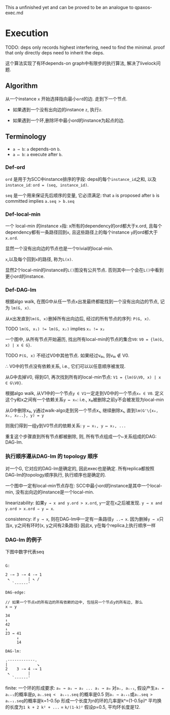 This a unfinished yet and can be proved to be an analogue to qpaxos-exec.md

# Execution

TODO: deps only records highest interfering, need to find the minimal. proof
that only directly deps  need to inherit the deps.

这个算法实现了有环depends-on graph中有限步的执行算法,
解决了livelock问题.

## Algorithm


从一个instance `x` 开始选择指向最小`ord`的边. 走到下一个节点.

-   如果遇到一个没有出向边的instance `z`, 执行`z`.

-   如果遇到一个环,删除环中最小ord的instance为起点的边.


## Terminology

- `a → b`: `a` depends-on `b`.
- `a ↦ b`: `a` execute after `b`.

### Def-ord

`ord` 是用于为SCC中instance排序的字段: deps的每个`instance_id`之和, 以及`instance_id`:
`ord = (seq, instance_id)`.

`seq` 是一个用来保证先后顺序的变量, 它必须满足:
that `a` is proposed after `b` is committed implies `a.seq > b.seq`


### Def-local-min

一个 local-min 的instance `x`指: x所有的dependency的ord都大于x.ord, 且每个dependency都有一条路径回到`x`, 且这些路径上的每个instance `y`的ord都大于`x.ord`.

显然一个没有出向边的节点也是一个trivial的local-min.

`x`,以及每个回到`x`的路径, 称为`L(x)`.

显然2个local-min的instance的`L()`图没有公共节点. 否则其中一个会在`L()`中看到更小ord的instance.


### Def-DAG-lm

根据algo walk, 在图G中从任一节点`x`出发最终都能找到一个没有出向边的节点,
记为 `lm(G, x)`.

从x出发直到`lm(G, x)`删掉所有出向边后, 经过的所有节点的序列: `P(G, x)`.

TODO `lm(G, x₁) != lm(G, x₂)` implies `x₁ != x₂`

一个图中, 从所有节点开始遍历, 找出所有local-min的节点的集合`V0`:
`V0 = {lm(G, x) | x ∈ G}`.

TODO `P(G, x)` 不经过V0中其他节点. 如果经过v₀ᵢ, 则v₀ᵢ ∉ V0.

∴ V0中的节点没有依赖关系, i.e., 它们可以以任意顺序被发现.

从G中去掉V0, 得到G1, 再次找到所有的local-min节点:
`V1 = {lm(G\V0, x) | x ∈ G\V0}`.

根据algo walk, 从V1中的一个节点`y ∈ V1`一定走到V0中的一个节点`x₀ ∈ V0`.
定义这个y和x之间有一个依赖关系`y ↦ x₀`: i.e., x₀被删除之前y不会被发现为local-min

从G中删除x₀, y通过walk-algo走到另一个节点x₁, 继续删除x₁,
直到`lm(G'\{x₀, x₁, x₂..}, y) = y`

则我们得到一组y到V0节点的依赖关系: `y ↦ x₁, y ↦ x₂, ...`

重复这个步骤直到所有节点都被删除, 则, 所有节点组成一个`↦`关系组成的DAG:
DAG-lm.


### 执行顺序遵从DAG-lm 的 topology 顺序


对一个G, 它对应的DAG-lm是确定的, 因此exec也是确定.
所有replica都按照DAG-lm的topology顺序执行, 执行顺序也是确定的.



一个图中一定有local-min节点存在: SCC中最小ord的instance是其中一个local-min,
没有出向边的instance是一个local-min.

linearizability: 如果`y → x and y.ord > x.ord`, `y`一定在`x`之后被发现.
`y → x and y.ord > x.ord ⇒ y ↦ x`.

consistency: if `y → x`, 则在DAG-lm中一定有一条路径`y ..→ x`.
因为删掉`y → x`只当x, y之间有环时(x, y之间有2条路径)
因此x, y在每个replica上执行顺序一样

### DAG-lm 的例子

下图中数字代表seq

```

G:

2 -→ 3 -→ 4 -→ 1
 ↖        | ↖ /
   `------'

DAG-edge:

// 如果一个节点x的所有边的所有依赖的边中, 包括另一个节点y的所有边, 那么
x ↦ y

34
↓
42
↓
23 → 41
     ↓
     14

DAG-lm:

.------------.
|             ↘
2    3 -→ 4 -→ 1
 ↖        |
   `------'

```


finite:
一个环的形成要求: `a₀ → a₁ → a₂ ... aᵢ → a₀`
对`aᵢ, aᵢ₊₁`, 假设产生`aᵢ ←  aᵢ₊₁`的概率是p, `aᵢ.seq <  aᵢ₊₁.seq` 的概率是0.5
则`aᵢ → aᵢ₊₁`或`aᵢ.seq > aᵢ₊₁.seq`的概率是k=1-0.5p
形成一个长度为n的环的几率是kⁿ=(1-0.5p)ⁿ
平均换的长度为`1 k + 2 k² + ...` = `k/(1-k)²`
假设p=0.5, 平均环长度是12.


<!-- vim: iskeyword+=-
-->
